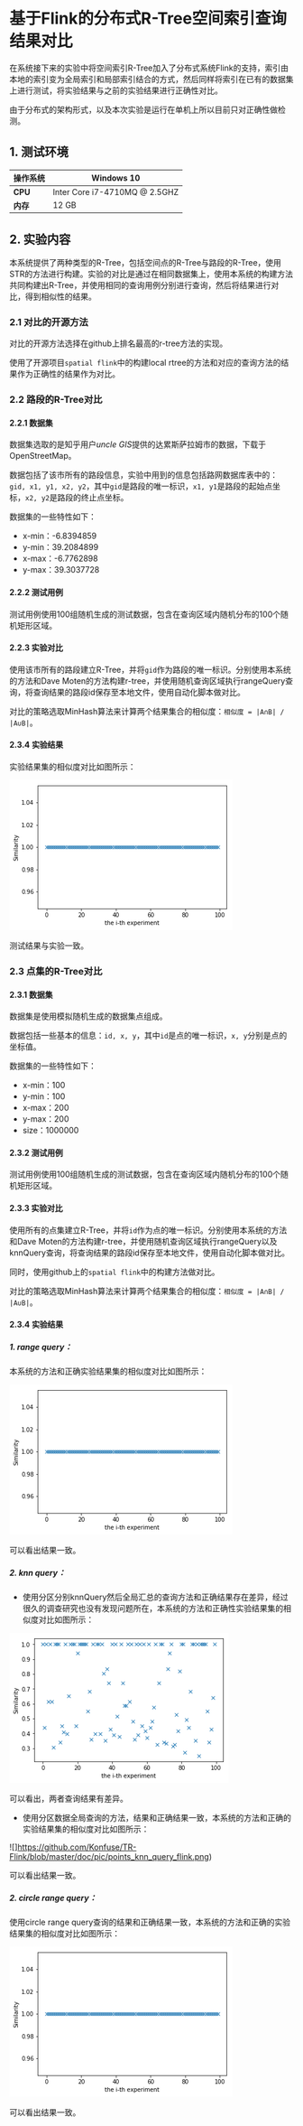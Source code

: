 # 基于Flink的分布式R-Tree空间索引查询结果对比

在系统接下来的实验中将空间索引R-Tree加入了分布式系统Flink的支持，索引由本地的索引变为全局索引和局部索引结合的方式，然后同样将索引在已有的数据集上进行测试，将实验结果与之前的实验结果进行正确性对比。

由于分布式的架构形式，以及本次实验是运行在单机上所以目前只对正确性做检测。

## 1. 测试环境

| **操作系统** | **Windows 10**                |
| ------------ | ----------------------------- |
| **CPU**      | Inter Core i7-4710MQ @ 2.5GHZ |
| **内存**     | 12 GB                         |

## 2. 实验内容

本系统提供了两种类型的R-Tree，包括空间点的R-Tree与路段的R-Tree，使用STR的方法进行构建。实验的对比是通过在相同数据集上，使用本系统的构建方法共同构建出R-Tree，并使用相同的查询用例分别进行查询，然后将结果进行对比，得到相似性的结果。

### 2.1 对比的开源方法

对比的开源方法选择在github上排名最高的r-tree方法的实现。

使用了开源项目`spatial flink`中的构建local rtree的方法和对应的查询方法的结果作为正确性的结果作为对比。

### 2.2 路段的R-Tree对比

#### 2.2.1 数据集

数据集选取的是知乎用户*uncle GIS*提供的达累斯萨拉姆市的数据，下载于OpenStreetMap。

数据包括了该市所有的路段信息，实验中用到的信息包括路网数据库表中的：`gid, x1, y1, x2, y2`，其中`gid`是路段的唯一标识，`x1, y1`是路段的起始点坐标，`x2, y2`是路段的终止点坐标。

数据集的一些特性如下：

- x-min：-6.8394859
- y-min：39.2084899
- x-max：-6.7762898
- y-max：39.3037728

#### 2.2.2 测试用例

测试用例使用100组随机生成的测试数据，包含在查询区域内随机分布的100个随机矩形区域。

#### 2.2.3 实验对比

使用该市所有的路段建立R-Tree，并将`gid`作为路段的唯一标识。分别使用本系统的方法和Dave Moten的方法构建r-tree，并使用随机查询区域执行rangeQuery查询，将查询结果的路段id保存至本地文件，使用自动化脚本做对比。

对比的策略选取MinHash算法来计算两个结果集合的相似度：`相似度 = |A∩B| / |A∪B|`。

#### 2.3.4 实验结果

实验结果集的相似度对比如图所示：

![](https://github.com/Konfuse/TR-Flink/blob/master/doc/pic/lines_areas_query_flink.png)

测试结果与实验一致。

### 2.3 点集的R-Tree对比

#### 2.3.1 数据集

数据集是使用模拟随机生成的数据集点组成。

数据包括一些基本的信息：`id, x, y`，其中`id`是点的唯一标识，`x, y`分别是点的坐标值。

数据集的一些特性如下：

- x-min：100
- y-min：100
- x-max：200
- y-max：200
- size：1000000

#### 2.3.2 测试用例

测试用例使用100组随机生成的测试数据，包含在查询区域内随机分布的100个随机矩形区域。

#### 2.3.3 实验对比

使用所有的点集建立R-Tree，并将`id`作为点的唯一标识。分别使用本系统的方法和Dave Moten的方法构建r-tree，并使用随机查询区域执行rangeQuery以及knnQuery查询，将查询结果的路段id保存至本地文件，使用自动化脚本做对比。

同时，使用github上的`spatial flink`中的构建方法做对比。

对比的策略选取MinHash算法来计算两个结果集合的相似度：`相似度 = |A∩B| / |A∪B|`。

#### 2.3.4 实验结果

##### 1. range query：

本系统的方法和正确实验结果集的相似度对比如图所示：

![](https://github.com/Konfuse/TR-Flink/blob/master/doc/pic/points_areas_query_flink.png)

可以看出结果一致。

##### 2. knn query：

- 使用分区分别knnQuery然后全局汇总的查询方法和正确结果存在差异，经过很久的调查研究也没有发现问题所在，本系统的方法和正确性实验结果集的相似度对比如图所示：

![](https://github.com/Konfuse/TR-Flink/blob/master/doc/pic/points_knn_query_flink_error.png)

可以看出，两者查询结果有差异。



- 使用分区数据全局查询的方法，结果和正确结果一致，本系统的方法和正确的实验结果集的相似度对比如图所示：

![]https://github.com/Konfuse/TR-Flink/blob/master/doc/pic/points_knn_query_flink.png)

可以看出结果一致。

##### 2. circle range query：

使用circle range query查询的结果和正确结果一致，本系统的方法和正确的实验结果集的相似度对比如图所示：

![](https://github.com/Konfuse/TR-Flink/blob/master/doc/pic/points_knn_query_flink.png)

可以看出结果一致。